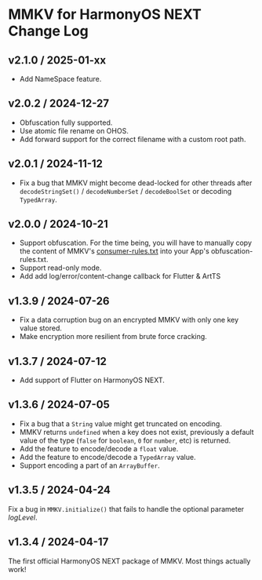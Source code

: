 # MMKV for HarmonyOS NEXT Change Log
## v2.1.0 / 2025-01-xx
* Add NameSpace feature.

## v2.0.2 / 2024-12-27
* Obfuscation fully supported.
* Use atomic file rename on OHOS.
* Add forward support for the correct filename with a custom root path.

## v2.0.1 / 2024-11-12
* Fix a bug that MMKV might become dead-locked for other threads after `decodeStringSet()` / `decodeNumberSet` / `decodeBoolSet` or decoding `TypedArray`.

## v2.0.0 / 2024-10-21
* Support obfuscation. For the time being, you will have to manually copy the content of MMKV's [consumer-rules.txt](https://github.com/Tencent/MMKV/blob/master/OpenHarmony/MMKV/consumer-rules.txt) into your App's obfuscation-rules.txt.
* Support read-only mode.
* Add add log/error/content-change callback for Flutter & ArtTS

## v1.3.9 / 2024-07-26
* Fix a data corruption bug on an encrypted MMKV with only one key value stored.
* Make encryption more resilient from brute force cracking.

## v1.3.7 / 2024-07-12
* Add support of Flutter on HarmonyOS NEXT.

## v1.3.6 / 2024-07-05
* Fix a bug that a `String` value might get truncated on encoding.
* MMKV returns `undefined` when a key does not exist, previously a default value of the type (`false` for `boolean`, `0` for `number`, etc) is returned.
* Add the feature to encode/decode a `float` value.
* Add the feature to encode/decode a `TypedArray` value.
* Support encoding a part of an `ArrayBuffer`.

## v1.3.5 / 2024-04-24
Fix a bug in `MMKV.initialize()` that fails to handle the optional parameter _logLevel_.

## v1.3.4 / 2024-04-17

The first official HarmonyOS NEXT package of MMKV. Most things actually work!

